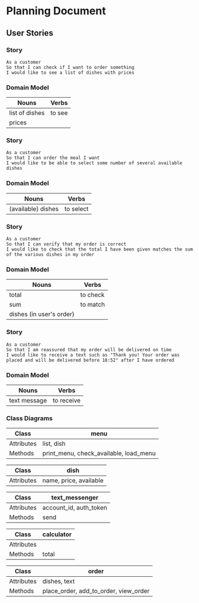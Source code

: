# Planning Document

## User Stories

### Story

```
As a customer
So that I can check if I want to order something
I would like to see a list of dishes with prices
```

### Domain Model

| Nouns          | Verbs  |
| -------------- | ------ |
| list of dishes | to see |
| prices         |        |

### Story

```
As a customer
So that I can order the meal I want
I would like to be able to select some number of several available dishes
```

### Domain Model

| Nouns              | Verbs     |
| ------------------ | --------- |
| (available) dishes | to select |

### Story

```
As a customer
So that I can verify that my order is correct
I would like to check that the total I have been given matches the sum of the various dishes in my order
```

### Domain Model

| Nouns                    | Verbs    |
| ------------------------ | -------- |
| total                    | to check |
| sum                      | to match |
| dishes (in user's order) |          |

### Story

```
As a customer
So that I am reassured that my order will be delivered on time
I would like to receive a text such as "Thank you! Your order was placed and will be delivered before 18:52" after I have ordered
```

### Domain Model

| Nouns        | Verbs      |
| ------------ | ---------- |
| text message | to receive |

### Class Diagrams

| Class      | menu                                   |
| ---------- | -------------------------------------- |
| Attributes | list, dish                             |
| Methods    | print_menu, check_available, load_menu |

| Class      | dish                   |
| ---------- | ---------------------- |
| Attributes | name, price, available |

| Class      | text_messenger         |
| ---------- | ---------------------- |
| Attributes | account_id, auth_token |
| Methods    | send                   |

| Class      | calculator |
| ---------- | ---------- |
| Attributes |            |
| Methods    | total      |

| Class      | order                                 |
| ---------- | ------------------------------------- |
| Attributes | dishes, text                          |
| Methods    | place_order, add_to_order, view_order |
